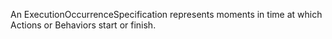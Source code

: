 An ExecutionOccurrenceSpecification represents moments in time at which Actions or Behaviors start or finish.